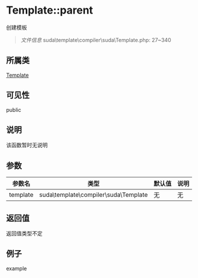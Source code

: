 # Template::parent
创建模板
> *文件信息* suda\template\compiler\suda\Template.php: 27~340
## 所属类 

[Template](../Template.md)

## 可见性

  public  
## 说明

该函数暂时无说明

## 参数

| 参数名 | 类型 | 默认值 | 说明 |
|--------|-----|-------|-------|
| template |  suda\template\compiler\suda\Template | 无 | 无 |

## 返回值
返回值类型不定

## 例子

example